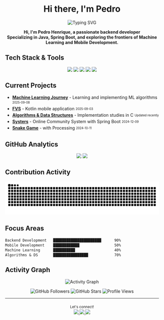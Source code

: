 <h1 align="center">Hi there, I'm <a target="_blank">Pedro</a> </h1>

<p align="center">
  <img src="https://readme-typing-svg.herokuapp.com?center=true&vCenter=true&lines=Backend+Developer;Java+%7C+Spring+Boot+%7C+Kotlin;Machine+Learning+Enthusiast;Always+Learning+%7C+Always+Growing" alt="Typing SVG" />
</p>

<p align="center">
  <b>Hi, I'm Pedro Henrique, a passionate backend developer <br>
  Specializing in Java, Spring Boot, and exploring the frontiers of Machine Learning and Mobile Development.</b>
</p>

## Tech Stack & Tools

<p align="center">
  <img src="https://img.shields.io/badge/Java-ED8B00?style=for-the-badge&logo=openjdk&logoColor=white" />
  <img src="https://img.shields.io/badge/Spring_Boot-6DB33F?style=for-the-badge&logo=spring-boot&logoColor=white" />
  <img src="https://img.shields.io/badge/Kotlin-7F52FF?style=for-the-badge&logo=kotlin&logoColor=white" />
  <img src="https://img.shields.io/badge/C-00599C?style=for-the-badge&logo=c&logoColor=white" />
  <img src="https://img.shields.io/badge/Python-3776AB?style=for-the-badge&logo=python&logoColor=white" />
</p>

## Current Projects

- **[Machine Learning Journey](https://github.com/Sousxs/Machine-Learning)** - Learning and implementing ML algorithms <sub><sup>2025-09-08</sup></sub>
- **[FVS](https://github.com/Sousxs/FVS)** - Kotlin mobile application <sub><sup>2025-09-03</sup></sub>
- **[Algorithms & Data Structures](https://github.com/Sousxs/notes)** - Implementation studies in C <sub><sup>Updated recently</sup></sub>
- **[Systers](https://github.com/Sousxs/POO)** - Online Community System with Spring Boot <sub><sup>2024-12-09</sup></sub>
- **[Snake Game](https://github.com/Sousxs/Processing/tree/main/Snake)** - with Processing <sub><sup>2024-10-11</sup></sub>

## GitHub Analytics

<p align="center">
  <img height="180em" src="https://github-readme-stats.vercel.app/api?username=Sousxs&show_icons=true&theme=github_dark_dimmed&include_all_commits=true&count_private=true"/>
  <img height="180em" src="https://github-readme-stats.vercel.app/api/top-langs/?username=Sousxs&layout=compact&langs_count=8&theme=github_dark_dimmed&hide=html,css,shell"/>
</p>

## Contribution Activity

<p align="center">
  <picture>
    <source media="(prefers-color-scheme: dark)" srcset="https://raw.githubusercontent.com/Sousxs/Sousxs/output/github-contribution-grid-snake-dark.svg">
    <source media="(prefers-color-scheme: light)" srcset="https://raw.githubusercontent.com/Sousxs/Sousxs/output/github-contribution-grid-snake.svg">
    <img alt="github contribution grid snake animation" src="https://raw.githubusercontent.com/Sousxs/Sousxs/output/github-contribution-grid-snake.svg">
  </picture>
</p>

## Focus Areas

```
Backend Development   ██████████████████████      90%
Mobile Development    ████████████                50%
Machine Learning      ██████████                  40%
Algorithms & DS       ████████████████            70%
```

## Activity Graph

<p align="center">
  <img src="https://github-readme-activity-graph.vercel.app/graph?username=Sousxs&theme=github-compact" alt="Activity Graph" />
</p>

<p align="center">
  <img src="https://img.shields.io/github/followers/Sousxs?label=Follow&style=social" alt="GitHub Followers" />
  <img src="https://img.shields.io/github/stars/Sousxs?label=Stars&style=social" alt="GitHub Stars" />
  <img src="https://komarev.com/ghpvc/?username=Sousxs&color=blueviolet&style=flat-square&label=Profile+Views" alt="Profile Views" />
</p>

---

<p align="center">
  <sub> Let's connect!</sub><br>
  <sub>
    <a href="https://www.linkedin.com/in/sousxs/" target="_blank">
      <img src="https://img.shields.io/badge/LinkedIn-0077B5?style=for-the-badge&logo=linkedin&logoColor=white" />
    </a>
    <a href="mailto:impessoal.pedro@gmail.com">
      <img src="https://img.shields.io/badge/Gmail-D14836?style=for-the-badge&logo=gmail&logoColor=white" />
    </a>
    <a href="https://sousxs.github.io" target="_blank">
      <img src="https://img.shields.io/badge/Portfolio-000000?style=for-the-badge&logo=github&logoColor=white" />
    </a>
  </sub>
</p>
